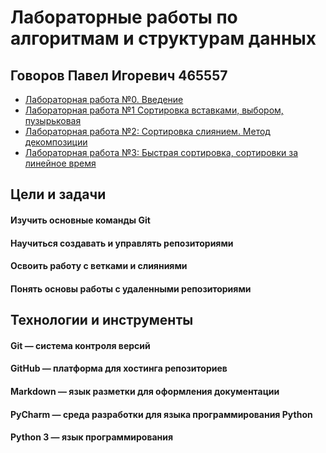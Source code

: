 # Лабораторные работы по алгоритмам и структурам данных
## Говоров Павел Игоревич 465557
- [Лабораторная работа №0. Введение](https://github.com/Seztor/algorithms/tree/main/lab0)
- [Лабораторная работа №1 Сортировка вставками, выбором, пузырьковая](https://github.com/Seztor/algorithms/tree/main/lab1)
- [Лабораторная работа №2: Сортировка слиянием. Метод декомпозиции](https://github.com/Seztor/algorithms/tree/main/lab2)
- [Лабораторная работа №3: Быстрая сортировка, сортировки за линейное время](https://github.com/Seztor/algorithms/tree/main/lab3)

## Цели и задачи
#### Изучить основные команды Git                                                                                                  
#### Научиться создавать и управлять репозиториями
#### Освоить работу с ветками и слияниями    
#### Понять основы работы с удаленными репозиториями


## Технологии и инструменты
#### Git — система контроля версий
#### GitHub — платформа для хостинга репозиториев
#### Markdown — язык разметки для оформления документации
#### PyCharm — среда разработки для языка программирования Python
#### Python 3 — язык программирования
